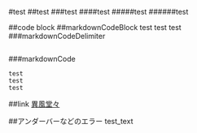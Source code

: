 
#test
##test
###test
####test
#####test
######test


##code block
##markdownCodeBlock
    test
    test
    test
###markdownCodeDelimiter
```
```
###markdownCode
```
test
test
test
```

##link
[異風堂々](https://ambergonslibrary.com)

##アンダーバーなどのエラー
test_text



